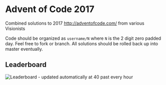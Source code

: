 # Advent of Code 2017

Combined solutions to 2017 http://adventofcode.com/ from various Visionists

Code should be organized as `username/N` where `N` is the 2 digit zero padded day. Feel free to fork or branch. All solutions should be rolled back up into master eventually.


## Leaderboard
![Leaderboard - updated automatically at 40 past every hour](https://visionist-advent-of-code.s3.amazonaws.com/2017-leaderboard.png)

